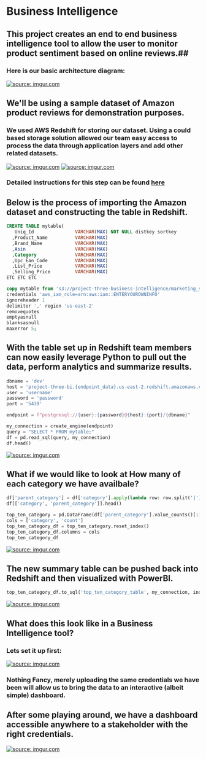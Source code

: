 # Business Intelligence #

## This project creates an end to end business intelligence tool to allow the user to monitor product sentiment based on online reviews.##


### Here is our basic architecture diagram: ###


<a href="https://imgur.com/HCk74vV"><img src="https://i.imgur.com/HCk74vV.jpg" title="source: imgur.com" /></a>

## We'll be using a sample dataset of Amazon product reviews for demonstration purposes. ##


### We used AWS Redshift for storing our dataset. Using a could based storage solution allowed our team easy access to process the data through application layers and add other related datasets. ###

<a href="https://imgur.com/yYH5KZ5"><img src="https://i.imgur.com/yYH5KZ5.jpg" title="source: imgur.com" /></a>
<a href="https://imgur.com/UKxPRS2"><img src="https://i.imgur.com/UKxPRS2.jpg" title="source: imgur.com" /></a>

### Detailed Instructions for this step can be found [here](https://docs.aws.amazon.com/redshift/latest/gsg/getting-started.html) ###

## Below is the process of importing the Amazon dataset and constructing the table in Redshift. ##

```SQL
CREATE TABLE mytable(
   Uniq_Id               VARCHAR(MAX) NOT NULL distkey sortkey 
  ,Product_Name          VARCHAR(MAX) 
  ,Brand_Name            VARCHAR(MAX)
  ,Asin                  VARCHAR(MAX)
  ,Category              VARCHAR(MAX)
  ,Upc_Ean_Code          VARCHAR(MAX)
  ,List_Price            VARCHAR(MAX) 
  ,Selling_Price         VARCHAR(MAX)
ETC ETC ETC

copy mytable from 's3://project-three-business-intelligence/marketing_sample_for_amazon_data.csv'
credentials 'aws_iam_role=arn:aws:iam::ENTERYOUROWNINFO'
ignoreheader 1
delimiter ',' region 'us-east-2'
removequotes
emptyasnull
blanksasnull
maxerror 5;

```

## With the table set up in Redshift team members can now easily leverage Python to pull out the data, perform analytics and summarize results. ##

```python
dbname = 'dev'
host = 'project-three-bi.{endpoint_data}.us-east-2.redshift.amazonaws.com'
user = 'username'
password = 'password'
port = '5439'

endpoint = f"postgresql://{user}:{password}@{host}:{port}/{dbname}"

my_connection = create_engine(endpoint)
query = "SELECT * FROM mytable;"
df = pd.read_sql(query, my_connection)
df.head()
```
<a href="https://imgur.com/OnszAmE"><img src="https://i.imgur.com/OnszAmE.jpg" title="source: imgur.com" /></a>

## What if we would like to look at How many of each category we have availbale? ##

```python
df['parent_category'] = df['category'].apply(lambda row: row.split('|')[0])
df[['category', 'parent_category']].head()

top_ten_category = pd.DataFrame(df['parent_category'].value_counts()[:10])
cols = ['category', 'count']
top_ten_category_df = top_ten_category.reset_index()
top_ten_category_df.columns = cols
top_ten_category_df

```
<a href="https://imgur.com/p7i8oX3"><img src="https://i.imgur.com/p7i8oX3.jpg" title="source: imgur.com" /></a>

## The new summary table can be pushed back into Redshift and then visualized with PowerBI. ##

```python
top_ten_category_df.to_sql('top_ten_category_table', my_connection, index=False, if_exists='replace')
```

<a href="https://imgur.com/AKNst0L"><img src="https://i.imgur.com/AKNst0L.jpg" title="source: imgur.com" /></a>


## What does this look like in a Business Intelligence tool? ##

### Lets set it up first: ###

<a href="https://imgur.com/cdkegjn"><img src="https://i.imgur.com/cdkegjn.jpg" title="source: imgur.com" /></a>

### Nothing Fancy, merely uploading the same credentials we have been will allow us to bring the data to an interactive (albeit simple) dashboard. ###

## After some playing around, we have a dashboard accessible anywhere to a stakeholder with the right credentials. ##

<a href="https://imgur.com/7cdDDK6"><img src="https://i.imgur.com/7cdDDK6.jpg" title="source: imgur.com" /></a>







